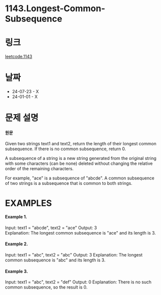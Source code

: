 # 1143.Longest-Common-Subsequence

# 링크
[leetcode.1143](https://leetcode.com/problems/longest-common-subsequence/description/?envType=study-plan-v2&envId=leetcode-75)

# 날짜
* 24-07-23 - X
* 24-01-01 - X

# 문제 설명
#### 원문


Given two strings text1 and text2, return the length of their longest common subsequence. If there is no common subsequence, return 0.

A subsequence of a string is a new string generated from the original string with some characters (can be none) deleted without changing the relative order of the remaining characters.

For example, "ace" is a subsequence of "abcde".
A common subsequence of two strings is a subsequence that is common to both strings.



# EXAMPLES
#### Example 1.


Input: text1 = "abcde", text2 = "ace" 
Output: 3  
Explanation: The longest common subsequence is "ace" and its length is 3.


#### Example 2.


Input: text1 = "abc", text2 = "abc"
Output: 3
Explanation: The longest common subsequence is "abc" and its length is 3.


#### Example 3.


Input: text1 = "abc", text2 = "def"
Output: 0
Explanation: There is no such common subsequence, so the result is 0.